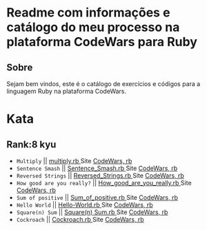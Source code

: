 # Readme com informações e catálogo do meu processo na plataforma CodeWars para Ruby

## Sobre
Sejam bem vindos, este é o catálogo de exercícios e códigos para a linguagem Ruby na plataforma CodeWars.

# Kata
## Rank:8 kyu

* `Multiply` ||  [  multiply.rb  ](https://github.com/arthurddduarte86/CodeWars-Ruby/blob/main/Code-Rb/Multiply.rb)  Site [CodeWars, rb  ](https://www.codewars.com/kata/50654ddff44f800200000004/train/ruby)
* `Sentence Smash` ||  [  Sentence_Smash.rb  ](https://github.com/arthurddduarte86/CodeWars-Ruby/blob/main/Code-Rb/Sentence_Smash.rb)  Site [CodeWars, rb  ](https://www.codewars.com/kata/53dc23c68a0c93699800041d/train/ruby)
* `Reversed Strings` ||  [  Reversed_Strings.rb  ](https://github.com/arthurddduarte86/CodeWars-Ruby/blob/main/Code-Rb/Reversed_Strings.rb)  Site [CodeWars, rb  ](https://www.codewars.com/kata/5168bb5dfe9a00b126000018/train/ruby)
* `How good are you really?` ||  [  How_good_are_you_really.rb  ](https://github.com/arthurddduarte86/CodeWars-Ruby/blob/main/Code-Rb/How_good_are_you_really.rb)  Site [CodeWars, rb  ](https://www.codewars.com/kata/5601409514fc93442500010b/train/ruby)
* `Sum of positive` ||  [  Sum_of_positive.rb  ](https://github.com/arthurddduarte86/CodeWars-Ruby/blob/main/Code-Rb/Sum_of_Positive.rb)  Site [CodeWars, rb  ](https://www.codewars.com/kata/5715eaedb436cf5606000381/train/ruby)
* `Hello World` ||  [  Hello-World.rb  ](https://github.com/arthurddduarte86/CodeWars-Ruby/blob/main/Code-Rb/Hello-World.rb)  Site [CodeWars, rb  ](https://www.codewars.com/kata/523b4ff7adca849afe000035/train/ruby)
* `Square(n) Sum` ||  [ Square(n) Sum.rb ](arthurddduarte86/CodeWars-Ruby/blob/main/Code-Rb/Square(n)_Sum.rb)  Site [CodeWars, rb  ](https://www.codewars.com/kata/515e271a311df0350d00000f/train/ruby)
* `Cockroach` ||  [ Cockroach.rb ](/blob/main/Code-Rb/Cockroach.rb)  Site [CodeWars, rb  ](https://www.codewars.com/kata/55fab1ffda3e2e44f00000c6/train/ruby)
